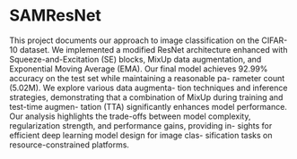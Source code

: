 # SAMResNet
This project documents our approach to image classification
on the CIFAR-10 dataset. We implemented a modified
ResNet architecture enhanced with Squeeze-and-Excitation
(SE) blocks, MixUp data augmentation, and Exponential
Moving Average (EMA). Our final model achieves 92.99%
accuracy on the test set while maintaining a reasonable pa-
rameter count (5.02M). We explore various data augmenta-
tion techniques and inference strategies, demonstrating that a
combination of MixUp during training and test-time augmen-
tation (TTA) significantly enhances model performance. Our
analysis highlights the trade-offs between model complexity,
regularization strength, and performance gains, providing in-
sights for efficient deep learning model design for image clas-
sification tasks on resource-constrained platforms.
